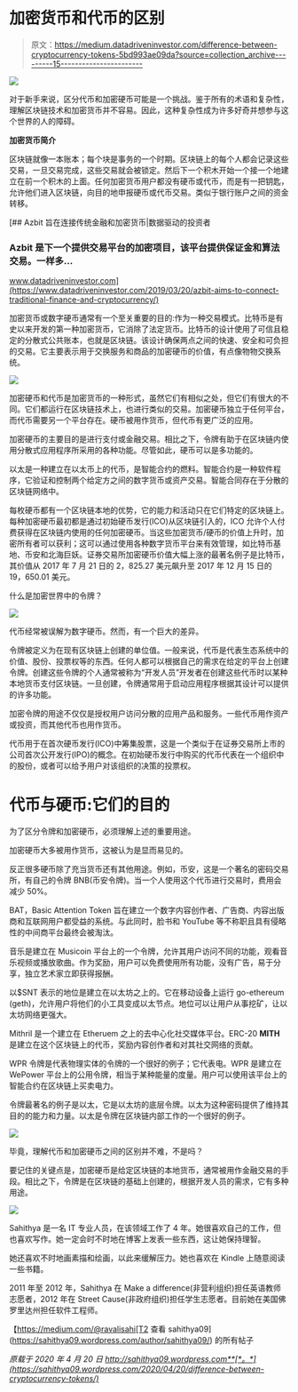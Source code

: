 # 加密货币和代币的区别

> 原文：<https://medium.datadriveninvestor.com/difference-between-cryptocurrency-tokens-5bd993ae09da?source=collection_archive---------15----------------------->

![](img/991eef5b3f3b0272a37570eeed428b09.png)

对于新手来说，区分代币和加密硬币可能是一个挑战。鉴于所有的术语和复杂性，理解区块链技术和加密货币并不容易。因此，这种复杂性成为许多好奇并想参与这个世界的人的障碍。

**加密货币简介**

区块链就像一本账本；每个块是事务的一个时期。区块链上的每个人都会记录这些交易，一旦交易完成，这些交易就会被锁定。然后下一个积木开始一个接一个地建立在前一个积木的上面。任何加密货币用户都没有硬币或代币，而是有一把钥匙，允许他们进入区块链，向目的地申报硬币或代币交易。类似于银行账户之间的资金转移。

[](https://www.datadriveninvestor.com/2019/03/20/azbit-aims-to-connect-traditional-finance-and-cryptocurrency/) [## Azbit 旨在连接传统金融和加密货币|数据驱动的投资者

### Azbit 是下一个提供交易平台的加密项目，该平台提供保证金和算法交易。一样多…

www.datadriveninvestor.com](https://www.datadriveninvestor.com/2019/03/20/azbit-aims-to-connect-traditional-finance-and-cryptocurrency/) 

加密货币或数字硬币通常有一个至关重要的目的:作为一种交易模式。比特币是有史以来开发的第一种加密货币，它消除了法定货币。比特币的设计使用了可信且稳定的分散式公共账本，也就是区块链。该设计确保两点之间的快速、安全和可负担的交易。它主要表示用于交换服务和商品的加密硬币的价值，有点像物物交换系统。

![](img/35dcc1f9d6c214ff20b2a5aa8cce9b5b.png)

加密硬币和代币是加密货币的一种形式，虽然它们有相似之处，但它们有很大的不同。它们都运行在区块链技术上，也进行类似的交易。加密硬币独立于任何平台，而代币需要另一个平台存在。硬币被用作货币，但代币有更广泛的应用。

加密硬币的主要目的是进行支付或金融交易。相比之下，令牌有助于在区块链内使用分散式应用程序所采用的各种功能。尽管如此，硬币可以是多功能的。

以太是一种建立在以太币上的代币，是智能合约的燃料。智能合约是一种软件程序，它验证和控制两个给定方之间的数字货币或资产交易。智能合同存在于分散的区块链网络中。

每枚硬币都有一个区块链本地的优势，它的能力和活动只在它们特定的区块链上。每种加密硬币最初都是通过初始硬币发行(ICO)从区块链引入的，ICO 允许个人付费获得在区块链内使用的任何加密硬币。当这些加密货币/硬币的价值上升时，加密所有者可以获利；这可以通过使用各种数字货币平台来有效管理，如比特币基地、币安和北海巨妖。证券交易所加密硬币价值大幅上涨的最著名例子是比特币，其价值从 2017 年 7 月 21 日的 2，825.27 美元飙升至 2017 年 12 月 15 日的 19，650.01 美元。

什么是加密世界中的令牌？

![](img/32bc2ba35dee997e35506af9ff76ed0a.png)

代币经常被误解为数字硬币。然而，有一个巨大的差异。

令牌被定义为在现有区块链上创建的单位值。一般来说，代币是代表生态系统中的价值、股份、投票权等的东西。任何人都可以根据自己的需求在给定的平台上创建令牌。创建这些令牌的个人通常被称为“开发人员”开发者在创建这些代币时以某种本地货币支付区块链。一旦创建，令牌通常用于启动应用程序根据其设计可以提供的许多功能。

加密令牌的用途不仅仅是授权用户访问分散的应用产品和服务。一些代币用作资产或投资，而其他代币也用作货币。

代币用于在首次硬币发行(ICO)中筹集股票，这是一个类似于在证券交易所上市的公司首次公开发行(IPO)的概念。在初始硬币发行中购买的代币代表在一个组织中的股份，或者可以给予用户对该组织的决策的投票权。

# 代币与硬币:它们的目的

为了区分令牌和加密硬币，必须理解上述的重要用途。

加密硬币大多被用作货币，这被认为是显而易见的。

反正很多硬币除了充当货币还有其他用途。例如，币安，这是一个著名的密码交易所，有自己的令牌 BNB(币安令牌)。当一个人使用这个代币进行交易时，费用会减少 50%。

BAT，Basic Attention Token 旨在建立一个数字内容创作者、广告商、内容出版商和互联网用户都受益的系统。与此同时，脸书和 YouTube 等不称职且具有侵略性的中间商平台最终会被淘汰。

音乐是建立在 Musicoin 平台上的一个令牌，允许其用户访问不同的功能，观看音乐视频或播放歌曲。作为奖励，用户可以免费使用所有功能，没有广告，易于分享，独立艺术家立即获得报酬。

以$SNT 表示的地位是建立在以太坊之上的。它在移动设备上运行 go-ethereum (geth)，允许用户将他们的小工具变成以太节点。地位可以让用户从事挖矿，让以太坊网络更强大。

Mithril 是一个建立在 Etheruem 之上的去中心化社交媒体平台。ERC-20 **MITH** 是建立在这个区块链上的代币，奖励内容创作者和对其社交网络的贡献。

WPR 令牌是代表物理实体的令牌的一个很好的例子；它代表电。WPR 是建立在 WePower 平台上的公用令牌，相当于某种能量的度量。用户可以使用该平台上的智能合约在区块链上买卖电力。

令牌最著名的例子是以太，它是以太坊的底层令牌。以太为这种密码提供了维持其目的的能力和力量。以太是令牌在区块链内部工作的一个很好的例子。

![](img/2eab16f6d2cf510412560e8ed92b6fcf.png)

毕竟，理解代币和加密硬币之间的区别并不难，不是吗？

要记住的关键点是，加密硬币是给定区块链的本地货币，通常被用作金融交易的手段。相比之下，令牌是在区块链的基础上创建的，根据开发人员的需求，它有多种用途。

![](img/c9144e5d14f052f1e10953d65f3f7522.png)

Sahithya 是一名 IT 专业人员，在该领域工作了 4 年。她很喜欢自己的工作，但也喜欢写作。她一定会时不时地在博客上发表一些东西，这让她保持理智。

她还喜欢不时地画素描和绘画，以此来缓解压力。她也喜欢在 Kindle 上随意阅读一些书籍。

2011 年至 2012 年，Sahithya 在 Make a difference(非营利组织)担任英语教师志愿者，2012 年在 Street Cause(非政府组织)担任学生志愿者。目前她在美国佛罗里达州担任软件工程师。

【https://medium.com/@ravalisahi[T2 查看 sahithya09](https://sahithya09.wordpress.com/author/sahithya09/) 的所有帖子

*原载于 2020 年 4 月 20 日 http://sahithya09.wordpress.com**[*。*](https://sahithya09.wordpress.com/2020/04/20/difference-between-cryptocurrency-tokens/)*